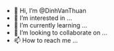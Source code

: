 - 👋 Hi, I’m @DinhVanThuan
- 👀 I’m interested in ...
- 🌱 I’m currently learning ...
- 💞️ I’m looking to collaborate on ...
- 📫 How to reach me ...

<!---
DinhVanThuan/DinhVanThuan is a ✨ special ✨ repository because its `README.md` (this file) appears on your GitHub profile.
You can click the Preview link to take a look at your changes.
--->
